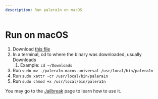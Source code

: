 ```yaml
---
description: Run palera1n on macOS
---
```


# Run on macOS

1. Download [this file](https://github.com/palera1n/palera1n-c/releases/download/v2.0.0-beta.3/palera1n-macos-universal)
2. In a terminal, cd to where the binary was downloaded, usually Downloads
   1. Example: `cd ~/Downloads`
3. Run `sudo mv ./palera1n-macos-universal /usr/local/bin/palera1n`
4. Run `sudo xattr -cr /usr/local/bin/palera1n`
5. Run `sudo chmod +x /usr/local/bin/palera1n`

You may go to the [Jailbreak](jailbreak.md) page to learn how to use it.
